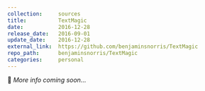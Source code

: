 ```yaml
---
collection:     sources
title:          TextMagic
date:           2016-12-28
release_date:   2016-09-01
update_date:    2016-12-28
external_link:  https://github.com/benjaminsnorris/TextMagic
repo_path:      benjaminsnorris/TextMagic
categories:     personal
---
```


🚧 _More info coming soon…_
